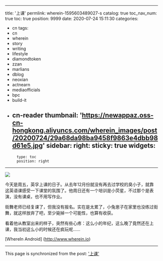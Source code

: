 
---
title: '上课'
permlink: wherein-1595603489027-s
catalog: true
toc_nav_num: true
toc: true
position: 9999
date: 2020-07-24 15:11:30
categories:
- cn
tags:
- cn
- wherein
- story
- writing
- lifestyle
- diamondtoken
- zzan
- marlians
- dblog
- neoxian
- actnearn
- mediaofficials
- bpc
- build-it
- cn-reader
thumbnail: 'https://newappaz.oss-cn-hongkong.aliyuncs.com/wherein_images/post/20200724/29a68da98ba9458f9863e4dbb98d61e5.jpg'
sidebar:
    right:
        sticky: true
widgets:
    -
        type: toc
        position: right
---


![](https://newappaz.oss-cn-hongkong.aliyuncs.com/wherein_images/post/20200724/29a68da98ba9458f9863e4dbb98d61e5.jpg)



今天是周五，英孚上课的日子。从去年12月份就没有再去过学校的臭小子，就靠这英语课感受一下课堂的氛围了。他周日还有一个培训是小荧星，不过那个是表演，没有课桌，也不用写作业。

街舞老师已经复课了，但我没有报名。实在是太累了，小兔崽子在家里也没练过街舞，就这样放弃了吧，至少毙掉一个可能性，也算有收获。

看着他从教室出来的样子，突然有些心疼：这么小的年纪，这么晚了竟然还在上课，我当初这么小的时候还在疯玩呢……

[WhereIn Android] (http://www.wherein.io)

- - -

This page is synchronized from the post: ['上课'](https://steemit.com/@julian2013/wherein-1595603489027-s)
